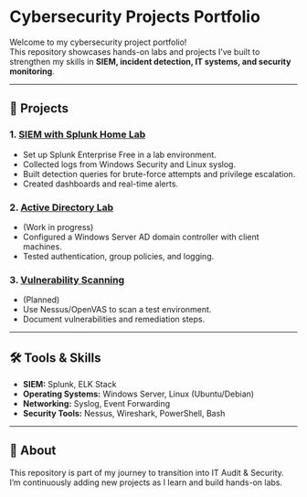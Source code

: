 # Cybersecurity Projects Portfolio

Welcome to my cybersecurity project portfolio!  
This repository showcases hands-on labs and projects I’ve built to strengthen my skills in **SIEM, incident detection, IT systems, and security monitoring**.  

---

## 🔹 Projects

### 1. [SIEM with Splunk Home Lab](./SIEM-Splunk-HomeLab)
- Set up Splunk Enterprise Free in a lab environment.  
- Collected logs from Windows Security and Linux syslog.  
- Built detection queries for brute-force attempts and privilege escalation.  
- Created dashboards and real-time alerts.  

### 2. [Active Directory Lab](./Active-Directory-Lab)
- (Work in progress)  
- Configured a Windows Server AD domain controller with client machines.  
- Tested authentication, group policies, and logging.  

### 3. [Vulnerability Scanning](./Vulnerability-Scanning)
- (Planned)  
- Use Nessus/OpenVAS to scan a test environment.  
- Document vulnerabilities and remediation steps.  

---

## 🛠️ Tools & Skills
- **SIEM:** Splunk, ELK Stack  
- **Operating Systems:** Windows Server, Linux (Ubuntu/Debian)  
- **Networking:** Syslog, Event Forwarding  
- **Security Tools:** Nessus, Wireshark, PowerShell, Bash  

---

## 📌 About
This repository is part of my journey to transition into IT Audit & Security.  
I’m continuously adding new projects as I learn and build hands-on labs.  
